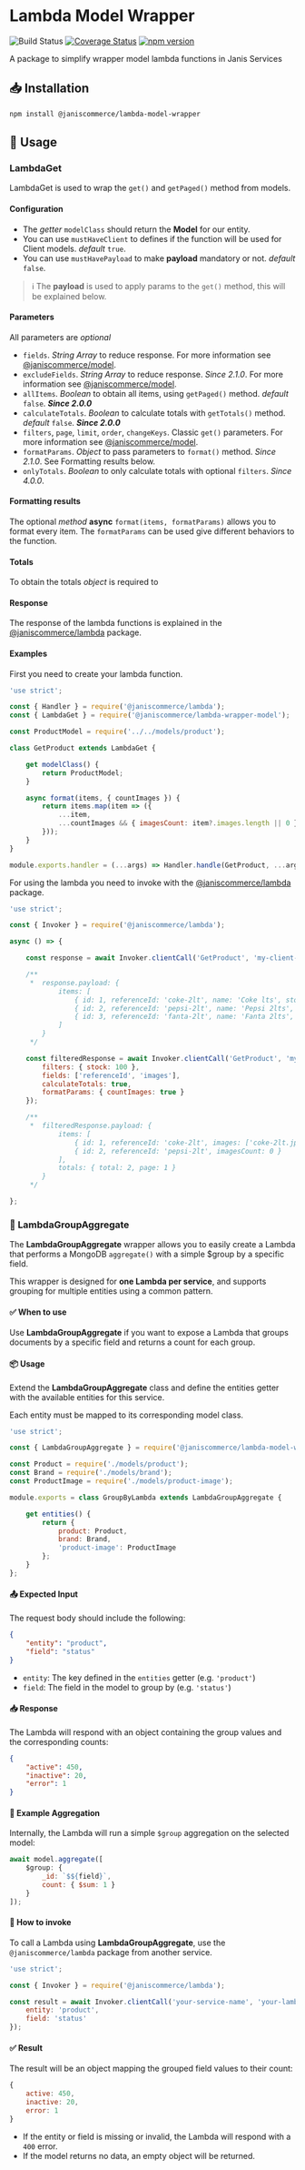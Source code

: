 # Lambda Model Wrapper

![Build Status](https://github.com/janis-commerce/lambda-model-wrapper/workflows/Build%20Status/badge.svg?branch=master)
[![Coverage Status](https://coveralls.io/repos/github/janis-commerce/lambda-model-wrapper/badge.svg?branch=master)](https://coveralls.io/github/janis-commerce/lambda-model-wrapper?branch=master)
[![npm version](https://badge.fury.io/js/%40janiscommerce%2Flambda-model-wrapper.svg)](https://www.npmjs.com/package/@janiscommerce/lambda-model-wrapper)

A package to simplify wrapper model lambda functions in Janis Services

## :inbox_tray: Installation
```sh
npm install @janiscommerce/lambda-model-wrapper
```

## :page_with_curl: Usage

### LambdaGet

LambdaGet is used to wrap the `get()` and `getPaged()` method from models.

#### Configuration

* The _getter_ `modelClass` should return the **Model** for our entity.
* You can use `mustHaveClient` to defines if the function will be used for Client models. _default_ `true`.
* You can use `mustHavePayload` to make **payload** mandatory or not. _default_ `false`.

> ℹ️ The **payload** is used to apply params to the `get()` method, this will be explained below.

#### Parameters

All parameters are _optional_

* `fields`. _String Array_ to reduce response. For more information see [@janiscommerce/model](https://www.npmjs.com/package/@janiscommerce/model).
* `excludeFields`. _String Array_ to reduce response. *Since 2.1.0*. For more information see [@janiscommerce/model](https://www.npmjs.com/package/@janiscommerce/model).
* `allItems`. _Boolean_ to obtain all items, using `getPaged()` method. _default_ `false`. _**Since 2.0.0**_
* `calculateTotals`. _Boolean_ to calculate totals with `getTotals()` method. _default_ `false`. _**Since 2.0.0**_
* `filters`, `page`, `limit`, `order`, `changeKeys`. Classic `get()` parameters. For more information see [@janiscommerce/model](https://www.npmjs.com/package/@janiscommerce/model).
* `formatParams`. _Object_ to pass parameters to `format()` method. *Since 2.1.0*. See Formatting results below.
* `onlyTotals`. _Boolean_ to only calculate totals with optional `filters`. *Since 4.0.0*.

#### Formatting results

The optional _method_ **async** `format(items, formatParams)` allows you to format every item.
The `formatParams` can be used give different behaviors to the function.

#### Totals

To obtain the totals _object_ is required to

#### Response

The response of the lambda functions is explained in the [@janiscommerce/lambda](https://www.npmjs.com/package/@janiscommerce/lambda) package.

#### Examples

First you need to create your lambda function.

```js
'use strict';

const { Handler } = require('@janiscommerce/lambda');
const { LambdaGet } = require('@janiscommerce/lambda-wrapper-model');

const ProductModel = require('../../models/product');

class GetProduct extends LambdaGet {

	get modelClass() {
		return ProductModel;
	}

	async format(items, { countImages }) {
		return items.map(item => ({
			...item,
			...countImages && { imagesCount: item?.images.length || 0 }
		}));
	}
}

module.exports.handler = (...args) => Handler.handle(GetProduct, ...args);
```

For using the lambda you need to invoke with the [@janiscommerce/lambda](https://www.npmjs.com/package/@janiscommerce/lambda) package.

```js
'use strict';

const { Invoker } = require('@janiscommerce/lambda');

async () => {

	const response = await Invoker.clientCall('GetProduct', 'my-client-code');

	/**
	 *	response.payload: {
		 	items: [
				{ id: 1, referenceId: 'coke-2lt', name: 'Coke lts', stock: 100, images: ['coke-2lt.jpg'] },
				{ id: 2, referenceId: 'pepsi-2lt', name: 'Pepsi 2lts', stock: 100 },
				{ id: 3, referenceId: 'fanta-2lt', name: 'Fanta 2lts', stock: 95 }
			]
	 	}
	 */

	const filteredResponse = await Invoker.clientCall('GetProduct', 'my-client-code', {
		filters: { stock: 100 },
		fields: ['referenceId', 'images'],
		calculateTotals: true,
		formatParams: { countImages: true }
	});

	/**
	 *	filteredResponse.payload: {
		 	items: [
				{ id: 1, referenceId: 'coke-2lt', images: ['coke-2lt.jpg'], imagesCount: 1 },
				{ id: 2, referenceId: 'pepsi-2lt', imagesCount: 0 }
			],
			totals: { total: 2, page: 1 }
	 	}
	 */

};

```

### 🧮 LambdaGroupAggregate
The **LambdaGroupAggregate** wrapper allows you to easily create a Lambda that performs a MongoDB `aggregate()` with a simple $group by a specific field.

This wrapper is designed for **one Lambda per service**, and supports grouping for multiple entities using a common pattern.

#### ✅ When to use
Use **LambdaGroupAggregate** if you want to expose a Lambda that groups documents by a specific field and returns a count for each group.

#### 📦 Usage
Extend the **LambdaGroupAggregate** class and define the entities getter with the available entities for this service.

Each entity must be mapped to its corresponding model class.

```javascript
'use strict';

const { LambdaGroupAggregate } = require('@janiscommerce/lambda-model-wrapper');

const Product = require('./models/product');
const Brand = require('./models/brand');
const ProductImage = require('./models/product-image');

module.exports = class GroupByLambda extends LambdaGroupAggregate {

	get entities() {
		return {
			product: Product,
			brand: Brand,
			'product-image': ProductImage
		};
	}
};

```

#### 📤 Expected Input
The request body should include the following:

```json
{
	"entity": "product",
	"field": "status"
}
```

* `entity`: The key defined in the `entities` getter (e.g. `'product'`)
* `field`: The field in the model to group by (e.g. `'status'`)

#### 📥 Response

The Lambda will respond with an object containing the group values and the corresponding counts:

```json
{
	"active": 450,
	"inactive": 20,
	"error": 1
}
```

#### 🧪 Example Aggregation

Internally, the Lambda will run a simple `$group` aggregation on the selected model:

```javascript
await model.aggregate([
	$group: {
		_id: `$${field}`,
		count: { $sum: 1 }
	}
]);
```

#### 📡 How to invoke
To call a Lambda using **LambdaGroupAggregate**, use the `@janiscommerce/lambda` package from another service.

```javascript
'use strict';

const { Invoker } = require('@janiscommerce/lambda');

const result = await Invoker.clientCall('your-service-name', 'your-lambda-name', {
	entity: 'product',
	field: 'status'
});

```

#### ✅ Result

The result will be an object mapping the grouped field values to their count:

```javascript
{
	active: 450,
	inactive: 20,
	error: 1
}
```

* If the entity or field is missing or invalid, the Lambda will respond with a `400` error.
* If the model returns no data, an empty object will be returned.